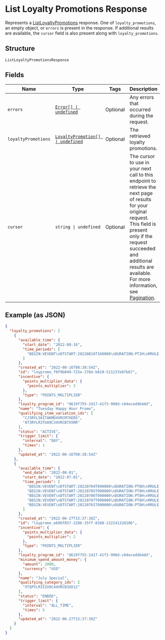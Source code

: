 
# List Loyalty Promotions Response

Represents a [ListLoyaltyPromotions](../../doc/api/loyalty.md#list-loyalty-promotions) response.
One of `loyalty_promotions`, an empty object, or `errors` is present in the response.
If additional results are available, the `cursor` field is also present along with `loyalty_promotions`.

## Structure

`ListLoyaltyPromotionsResponse`

## Fields

| Name | Type | Tags | Description |
|  --- | --- | --- | --- |
| `errors` | [`Error[] \| undefined`](../../doc/models/error.md) | Optional | Any errors that occurred during the request. |
| `loyaltyPromotions` | [`LoyaltyPromotion[] \| undefined`](../../doc/models/loyalty-promotion.md) | Optional | The retrieved loyalty promotions. |
| `cursor` | `string \| undefined` | Optional | The cursor to use in your next call to this endpoint to retrieve the next page of results<br>for your original request. This field is present only if the request succeeded and additional<br>results are available. For more information, see [Pagination](https://developer.squareup.com/docs/build-basics/common-api-patterns/pagination). |

## Example (as JSON)

```json
{
  "loyalty_promotions": [
    {
      "available_time": {
        "start_date": "2022-08-16",
        "time_periods": [
          "BEGIN:VEVENT\nDTSTART:20220816T160000\nDURATION:PT2H\nRRULE:FREQ=WEEKLY;BYDAY=TU\nEND:VEVENT"
        ]
      },
      "created_at": "2022-08-16T08:38:54Z",
      "id": "loypromo_f0f9b849-725e-378d-b810-511237e07b67",
      "incentive": {
        "points_multiplier_data": {
          "points_multiplier": 3
        },
        "type": "POINTS_MULTIPLIER"
      },
      "loyalty_program_id": "d619f755-2d17-41f3-990d-c04ecedd64dd",
      "name": "Tuesday Happy Hour Promo",
      "qualifying_item_variation_ids": [
        "CJ3RYL56ITAKMD4VRCM7XERS",
        "AT3RYLR3TUA9C34VRCB7X5RR"
      ],
      "status": "ACTIVE",
      "trigger_limit": {
        "interval": "DAY",
        "times": 1
      },
      "updated_at": "2022-08-16T08:38:54Z"
    },
    {
      "available_time": {
        "end_date": "2022-08-01",
        "start_date": "2022-07-01",
        "time_periods": [
          "BEGIN:VEVENT\nDTSTART:20220704T090000\nDURATION:PT8H\nRRULE:FREQ=WEEKLY;UNTIL=20220801T000000;BYDAY=MO\nEND:VEVENT",
          "BEGIN:VEVENT\nDTSTART:20220705T090000\nDURATION:PT8H\nRRULE:FREQ=WEEKLY;UNTIL=20220801T000000;BYDAY=TU\nEND:VEVENT",
          "BEGIN:VEVENT\nDTSTART:20220706T090000\nDURATION:PT8H\nRRULE:FREQ=WEEKLY;UNTIL=20220801T000000;BYDAY=WE\nEND:VEVENT",
          "BEGIN:VEVENT\nDTSTART:20220707T090000\nDURATION:PT8H\nRRULE:FREQ=WEEKLY;UNTIL=20220801T000000;BYDAY=TH\nEND:VEVENT",
          "BEGIN:VEVENT\nDTSTART:20220701T090000\nDURATION:PT8H\nRRULE:FREQ=WEEKLY;UNTIL=20220801T000000;BYDAY=FR\nEND:VEVENT"
        ]
      },
      "created_at": "2022-06-27T15:37:38Z",
      "id": "loypromo_e696f057-2286-35ff-8108-132241328106",
      "incentive": {
        "points_multiplier_data": {
          "points_multiplier": 2
        },
        "type": "POINTS_MULTIPLIER"
      },
      "loyalty_program_id": "d619f755-2d17-41f3-990d-c04ecedd64dd",
      "minimum_spend_amount_money": {
        "amount": 2000,
        "currency": "USD"
      },
      "name": "July Special",
      "qualifying_category_ids": [
        "XTQPYLR3IIU9C44VRCB3XD12"
      ],
      "status": "ENDED",
      "trigger_limit": {
        "interval": "ALL_TIME",
        "times": 5
      },
      "updated_at": "2022-06-27T15:37:38Z"
    }
  ]
}
```

